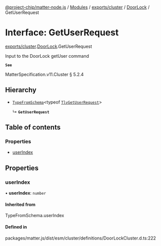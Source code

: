 [@project-chip/matter-node.js](../README.md) / [Modules](../modules.md) / [exports/cluster](../modules/exports_cluster.md) / [DoorLock](../modules/exports_cluster.DoorLock.md) / GetUserRequest

# Interface: GetUserRequest

[exports/cluster](../modules/exports_cluster.md).[DoorLock](../modules/exports_cluster.DoorLock.md).GetUserRequest

Input to the DoorLock getUser command

**`See`**

MatterSpecification.v11.Cluster § 5.2.4

## Hierarchy

- [`TypeFromSchema`](../modules/exports_tlv.md#typefromschema)\<typeof [`TlvGetUserRequest`](../modules/exports_cluster.DoorLock.md#tlvgetuserrequest)\>

  ↳ **`GetUserRequest`**

## Table of contents

### Properties

- [userIndex](exports_cluster.DoorLock.GetUserRequest.md#userindex)

## Properties

### userIndex

• **userIndex**: `number`

#### Inherited from

TypeFromSchema.userIndex

#### Defined in

packages/matter.js/dist/esm/cluster/definitions/DoorLockCluster.d.ts:222
